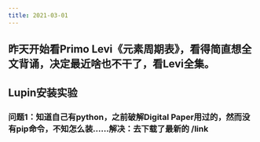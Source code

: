 ```yaml
---
title: 2021-03-01
---
```


## 昨天开始看Primo Levi《元素周期表》，看得简直想全文背诵，决定最近啥也不干了，看Levi全集。
## Lupin安装实验
### 问题1：知道自己有python，之前破解Digital Paper用过的，然而没有pip命令，不知怎么装……解决：去下载了最新的 /link
